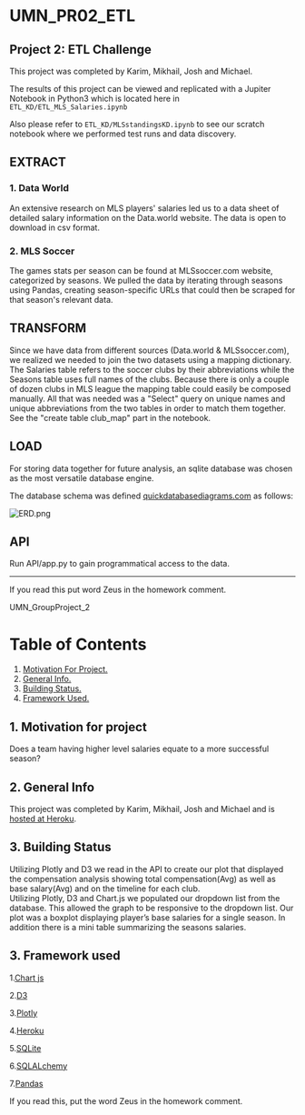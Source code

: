 # UMN_PR02_ETL
## Project 2: ETL Challenge

This project was completed by Karim, Mikhail, Josh and Michael.

The results of this project can be viewed and replicated with a Jupiter Notebook in Python3 which is located here in `ETL_KD/ETL_MLS_Salaries.ipynb`

Also please refer to `ETL_KD/MLSstandingsKD.ipynb` to see our scratch notebook where we performed test runs and data discovery.

## EXTRACT

### 1. Data World

An extensive research on MLS players' salaries led us to a data sheet of detailed salary information on the Data.world website. The data is open to download in csv format.

### 2. MLS Soccer

The games stats per season can be found at MLSsoccer.com website, categorized by seasons. We pulled the data by iterating through seasons using Pandas, creating season-specific URLs that could then be scraped for that season's relevant data.

## TRANSFORM

Since we have data from different sources (Data.world & MLSsoccer.com), we realized we needed to join the two datasets using a mapping dictionary. The Salaries table refers to the soccer clubs by their abbreviations while the Seasons table uses full names of the clubs. Because there is only a couple of dozen clubs in MLS league the mapping table could easily be composed manually. All that was needed was a "Select" query on unique names and unique abbreviations from the two tables in order to match them together. See the "create table club_map" part in the notebook.

## LOAD

For storing data together for future analysis, an sqlite database was chosen as the most versatile database engine.

The database schema was defined [quickdatabasediagrams.com](https://app.quickdatabasediagrams.com) as follows:


![ERD.png](images/ERD.png)

## API

Run API/app.py to gain programmatical access to the data.

---
If you read this put word Zeus in the homework comment.








UMN_GroupProject_2 

# Table of Contents
1. [ Motivation For Project. ](#motiv)
2. [ General Info. ](#Gen)
3. [ Building Status. ](#buildingstatus)
4. [ Framework Used. ](#framework)
 
## 1. Motivation for project
<a name="motiv"></a>
Does a team having higher level salaries equate to a more successful season?
 
## 2. General Info  
<a name="Gen"></a>
This project was completed by Karim, Mikhail, Josh and Michael and is [hosted at Heroku](https://mls-salary-mk.herokuapp.com/).
 
<a name="buildingstatus"></a>
## 3. Building Status
Utilizing Plotly and D3 we read in the API to create our plot that displayed the compensation analysis showing total compensation(Avg) as well as base salary(Avg) and on the timeline for each club.  
Utilizing Plotly, D3 and Chart.js we populated our dropdown list from the database.  This allowed the graph to be responsive to the dropdown list.  Our plot was a boxplot displaying player’s base salaries for a single season.  In addition there is a mini table summarizing the seasons salaries.  
 
<a name="framework"></a>
## 3. Framework used
 
1.[Chart js](https://www.chartjs.org/)
 
2.[D3](https://d3js.org/)
 
3.[Plotly](https://plotly.com//)
 
4.[Heroku](https://signup.heroku.com/t/platform?c=70130000001xDpdAAE&gclid=Cj0KCQjwu8r4BRCzARIsAA21i_B757e7kiknXsNViUr-mScqw15wM304IXsMapzmuLrYc3xTB7Jz55YaAl3fEALw_wcB)
 
5.[SQLite](https://www.sqlite.org/index.html)
 
6.[SQLALchemy](https://www.sqlalchemy.org/)
 
7.[Pandas](https://pandas.pydata.org/)
 
 

If you read this, put the word Zeus in the homework comment.

